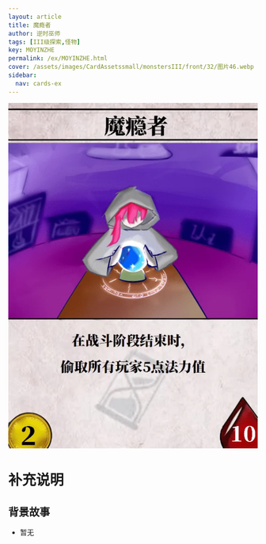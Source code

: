 ```yaml
---
layout: article
title: 魔瘾者
author: 逆时巫师
tags: [III级探索,怪物]
key: MOYINZHE
permalink: /ex/MOYINZHE.html
cover: /assets/images/CardAssetssmall/monstersIII/front/32/图片46.webp
sidebar:
  nav: cards-ex
---
```

![](/assets/images/CardAssets/monstersIII/front/32/图片46.webp)

# 补充说明



## 背景故事
* 暂无